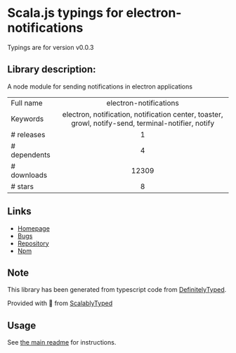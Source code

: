 
# Scala.js typings for electron-notifications

Typings are for version v0.0.3

## Library description:
A node module for sending notifications in electron applications

|                    |                 |
| ------------------ | :-------------: |
| Full name          | electron-notifications |
| Keywords           | electron, notification, notification center, toaster, growl, notify-send, terminal-notifier, notify |
| # releases         | 1 |
| # dependents       | 4 |
| # downloads        | 12309 |
| # stars            | 8 |

## Links
- [Homepage](https://github.com/blainesch/electron-notifications#readme)
- [Bugs](https://github.com/blainesch/electron-notifications/issues)
- [Repository](https://github.com/blainesch/electron-notifications)
- [Npm](https://www.npmjs.com/package/electron-notifications)
    


## Note
This library has been generated from typescript code from [DefinitelyTyped](https://definitelytyped.org).

Provided with :purple_heart: from [ScalablyTyped](https://github.com/oyvindberg/ScalablyTyped)

## Usage
See [the main readme](../../readme.md) for instructions.


